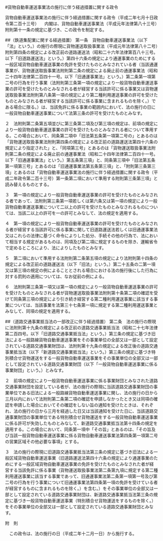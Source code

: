 #貨物自動車運送事業法の施行に伴う経過措置に関する政令


貨物自動車運送事業法の施行に伴う経過措置に関する政令（平成二年七月十日政令第二百十三号）
　内閣は、貨物自動車運送事業法（平成元年法律第八十三号）附則第十一条の規定に基づき、この政令を制定する。

##（鉄道集配業に関する経過措置）
第一条　貨物自動車運送事業法（以下「法」という。）の施行の際現に貨物運送取扱事業法（平成元年法律第八十二号）附則第四条の規定による改正前の道路運送法（昭和二十六年法律第百八十三号。以下「旧道路運送法」という。）第四十六条の規定により通運事業のためにする一般区域貨物自動車運送事業の免許を受けたものとみなされている者（当該通運事業が、貨物運送取扱事業法附則第二条の規定による廃止前の通運事業法（昭和二十四年法律第二百四十一号。以下「旧通運事業法」という。）第二条第一項第二号の行為を行う事業（法附則第三条第一項の規定により一般貨物自動車運送事業の許可を受けたものとみなされる者が経営する当該許可に係る事業又は貨物運送取扱事業法附則第八条第一項の規定により第二種利用運送事業の許可を受けたものとみなされる者が経営する当該許可に係る事業に含まれるものを除く。）である場合に限る。）は、当該免許に係る事業の範囲内において、法の施行の日に一般貨物自動車運送事業について法第三条の許可を受けたものとみなす。

２　法附則第二条第五項並びに第三条第二項及び第三項の規定は、前項の規定により一般貨物自動車運送事業の許可を受けたものとみなされる者について準用する。この場合において、同条第二項中「旧法第五条第一項第二号の」とあるのは「貨物運送取扱事業法附則第四条の規定による改正前の道路運送法第四十六条の規定により指定された」と、「同項第三号」とあるのは「貨物運送取扱事業法附則第二条の規定による廃止前の通運事業法（昭和二十四年法律第二百四十一号。以下「旧通運事業法」という。）第五条第三項」と、同条第三項中「旧法第五条第一項第三号」とあるのは「旧通運事業法第五条第三項」と、「附則第三条第三項」とあるのは「貨物自動車運送事業法の施行に伴う経過措置に関する政令（平成二年政令第二百十三号）第一条第二項において準用する附則第三条第三項」と読み替えるものとする。

３　第一項の規定により一般貨物自動車運送事業の許可を受けたものとみなされる者であって、法附則第三条第一項若しくは第六条又は第一項の規定により一般貨物自動車運送事業について二以上の許可を受けたものとみなされるものについては、当該二以上の許可を一の許可とみなして、法の規定を適用する。

４　第一項の規定により一般貨物自動車運送事業の許可を受けたものとみなされる者が経営する当該許可に係る事業に関して旧道路運送法若しくは旧通運事業法又はこれらの法律に基づく命令によりした処分、手続その他の行為で、法において相当する規定があるものは、同項及び第二項に規定するものを除き、運輸省令で定めるところにより、法によりしたものとみなす。

５　第二項において準用する法附則第二条第五項の規定により法附則第十四条の規定による改正前の道路運送法（以下「旧法」という。）第二十五条の二第一項又は第三項の規定の例によることとされる場合における法の施行後にした行為に対する罰則の適用については、なお従前の例による。

６　法附則第三条第一項又は第一項の規定により一般貨物自動車運送事業の許可を受けたものとみなされる者が貨物運送取扱事業法附則第十条第二項の確認を受けて同条第三項の規定により引き続き経営する第二種利用運送事業に該当する事業については、当該事業を法第三十七条第一項に規定する第二種利用運送事業とみなして、同項の規定を適用する。



##（道路交通事業抵当法の一部改正に伴う経過措置）
第二条　法の施行の際現に法附則第十九条の規定による改正前の道路交通事業抵当法（昭和二十七年法律第二百四号。以下「旧道路交通事業抵当法」という。）第三条の規定に基づき旧法による一般路線貨物自動車運送事業をその事業単位の全部又は一部として設定されている道路交通事業財団は、法附則第十九条の規定による改正後の道路交通事業抵当法（以下「新道路交通事業抵当法」という。）第三条の規定に基づき特別積合せ貨物運送をする一般貨物自動車運送事業をその事業単位の全部又は一部として設定されている道路交通事業財団（以下「一般貨物自動車運送事業に係る事業財団」という。）とみなす。

２　前項の規定により一般貨物自動車運送事業に係る事業財団とみなされた道路交通事業財団を設定している者が、法の施行の際現に当該道路交通事業財団の事業単位である旧法による一般路線貨物自動車運送事業に関し、法の施行の日から三月以内において法附則第二条第二項の確認を申請しなかったとき又は同項の確認を申請した場合においてその確認をしない旨の通知を受けたときは、それぞれ、法の施行の日から三月を経過した日又は当該通知を受けた日に、当該道路交通事業財団の事業単位である特別積合せ貨物運送をする一般貨物自動車運送事業に係る許可が失効したものとみなして、新道路交通事業抵当法第十四条の規定を適用する。この場合において、同条第一項中「その旨」とあるのは、「その旨及び当該一般貨物自動車運送事業に係る貨物自動車運送事業法第四条第一項第二号の営業区域その他必要な事項」とする。

３　法の施行の際現に旧道路交通事業抵当法第三条の規定に基づき旧法による一般区域貨物自動車運送事業（旧道路運送法第四十六条の規定により通運事業のためにする一般区域貨物自動車運送事業の免許を受けたものとみなされた者が経営する当該免許に係る事業（貨物運送取扱事業法第二条第九項に規定する第二種利用運送事業に該当する事業であって、旧通運事業法第二条第一項第一号及び第二号の行為を行う事業について旧通運事業法第四条第一項の免許を受けている者が経営するものに含まれるものを除く。）を含む。）をその事業単位の全部又は一部として設定されている道路交通事業財団は、新道路交通事業抵当法第三条の規定に基づき一般貨物自動車運送事業（特別積合せ貨物運送をするものを除く。）をその事業単位の全部又は一部として設定されている道路交通事業財団とみなす。




附　則


　この政令は、法の施行の日（平成二年十二月一日）から施行する。





